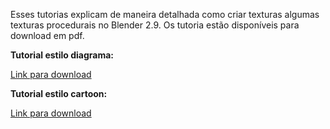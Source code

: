 
Esses tutorias explicam de maneira detalhada como 
criar texturas algumas texturas procedurais no Blender 2.9. Os tutoria estão disponíveis para download em pdf.

**Tutorial estilo diagrama:**


[Link para download](https://github.com/pvavila17/BlenderTutoriais/raw/main/tutorial_diagrama_victormatosavila.pdf)


**Tutorial estilo cartoon:**


[Link para download](https://github.com/pvavila17/BlenderTutoriais/raw/main/tutorial_cartoon_victormatosavila.pdf)
